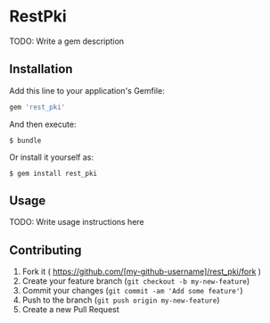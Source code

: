 # RestPki

TODO: Write a gem description

## Installation

Add this line to your application's Gemfile:

```ruby
gem 'rest_pki'
```

And then execute:

    $ bundle

Or install it yourself as:

    $ gem install rest_pki

## Usage

TODO: Write usage instructions here

## Contributing

1. Fork it ( https://github.com/[my-github-username]/rest_pki/fork )
2. Create your feature branch (`git checkout -b my-new-feature`)
3. Commit your changes (`git commit -am 'Add some feature'`)
4. Push to the branch (`git push origin my-new-feature`)
5. Create a new Pull Request
